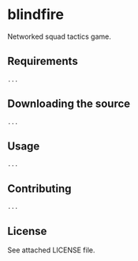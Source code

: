 blindfire
=================================
Networked squad tactics game.

Requirements
------------

	...

Downloading the source
------------

	...

Usage
------------

	...


Contributing
------------
	
	...

License
------------
See attached LICENSE file.
